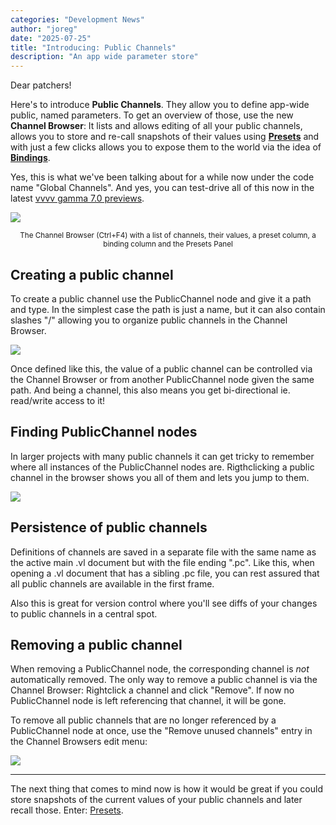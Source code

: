 ```yaml
---
categories: "Development News"
author: "joreg"
date: "2025-07-25"
title: "Introducing: Public Channels"
description: "An app wide parameter store"
---
```


Dear patchers!

Here's to introduce **Public Channels**. They allow you to define app-wide public, named parameters. To get an overview of those, use the new **Channel Browser**: It lists and allows editing of all your public channels, allows you to store and re-call snapshots of their values using **[Presets](../Introducing-Presets/index.md)** and with just a few clicks allows you to expose them to the world via the idea of **[Bindings](../Introducing-Bindings/index.md)**.

Yes, this is what we've been talking about for a while now under the code name "Global Channels". And yes, you can test-drive all of this now in the latest [vvvv gamma 7.0 previews](https://vvvv.org/download/).

![](channel-browser.png)
<center><small>The Channel Browser (Ctrl+F4) with a list of channels, their values, a preset column, a binding column and the Presets Panel</small></center>

## Creating a public channel

To create a public channel use the PublicChannel node and give it a path and type. In the simplest case the path is just a name, but it can also contain slashes "/" allowing you to organize public channels in the Channel Browser.

![](public-channels.png)

Once defined like this, the value of a public channel can be controlled via the Channel Browser or from another PublicChannel node given the same path. And being a channel, this also means you get bi-directional ie. read/write access to it!

## Finding PublicChannel nodes
In larger projects with many public channels it can get tricky to remember where all instances of the PublicChannel nodes are. Rigthclicking a public channel in the browser shows you all of them and lets you jump to them.

![](finding-nodes.png)

## Persistence of public channels

Definitions of channels are saved in a separate file with the same name as the active main .vl document but with the file ending ".pc". Like this, when opening a .vl document that has a sibling .pc file, you can rest assured that all public channels are available in the first frame.

Also this is great for version control where you'll see diffs of your changes to public channels in a central spot.

## Removing a public channel

When removing a PublicChannel node, the corresponding channel is *not* automatically removed. The only way to remove a public channel is via the Channel Browser: Rightclick a channel and click "Remove". If now no PublicChannel node is left referencing that channel, it will be gone.

To remove all public channels that are no longer referenced by a PublicChannel node at once, use the "Remove unused channels" entry in the Channel Browsers edit menu:

![](edit-menu.png)

---

The next thing that comes to mind now is how it would be great if you could store snapshots of the current values of your public channels and later recall those. Enter: [Presets](../Introducing-Presets/index.md). 